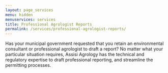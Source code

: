 ```yaml
---
layout: page_services
menu: hidden
menuservices: services
title: Professional Agrologist Reports
permalink: /services/professional-agrologist-reports/
---
```


Has your municipal government requested that you retain an environmental consultant or professional agrologist to draft a report? No matter what your particular situation requires, Assisi Agrology has the technical and regulatory expertise to draft professional reporting, and streamline the permitting processes.
